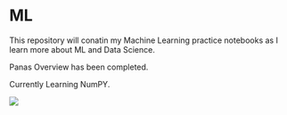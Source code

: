 # ML
This repository will conatin my Machine Learning practice notebooks as I learn more about ML and Data Science.

Panas Overview has been completed.

Currently Learning NumPY.

![]("https://miro.medium.com/max/1024/1*k5LiTi5lt_ND02kaBT_SAA.jpeg")
